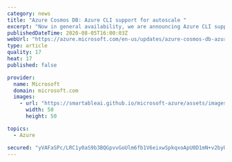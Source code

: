 ```yaml
---
category: news
title: "Azure Cosmos DB: Azure CLI support for autoscale "
excerpt: "Now in general availability, we are announcing Azure CLI support for autoscale in Azure Cosmos DB. "
publishedDateTime: 2020-08-05T16:00:03Z
webUrl: "https://azure.microsoft.com/en-us/updates/azure-cosmos-db-azure-cli-support-for-autoscale/"
type: article
quality: 17
heat: 17
published: false

provider:
  name: Microsoft
  domain: microsoft.com
  images:
    - url: "https://smartableai.github.io/microsoft-azure/assets/images/organizations/microsoft.com-50x50.jpg"
      width: 50
      height: 50

topics:
  - Azure

secured: "yVAFaSPc/LRC1y0aS9b3BQGpvvGoUlm6fb1V6eixwSpkqxoApU0D1mN+v2byUZPhNuc8b9pK/4e8lhOhSS3CG9HjFvyBH1ugov4vPgBrxtypsUs7/O2t66w+CQJJpAMauwXtNY9mqcBKRt3zu5N9daRoCDmOk/rDDvkF+g1Bg1IwmNcyz8M4buNjehuPg7gYbnxlxHBwovfjiPF8bIYri8fye9hXMBOVNGDFcMrqH3MHX1i8baF3wQepESQKoHLGQOic9PwGEicv2CBIasAkW9fqo0s1NFaIaCzhB6rCH8yt5e8/d6nNuMa1TU0Y+hf9PxijxPV4RRaimpNib0mSNg==;iz+fumFa0Ln0+18Yy0sLhA=="
---
```


